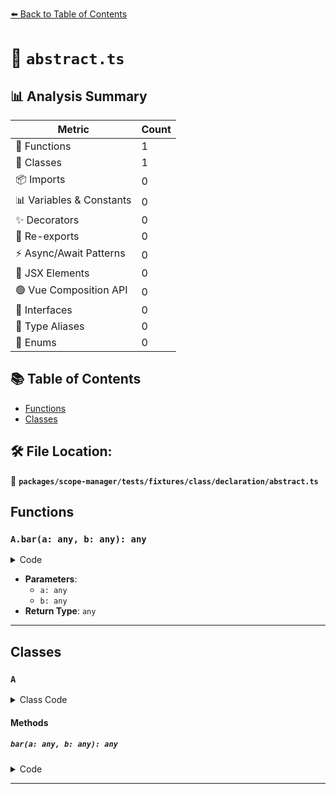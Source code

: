 [⬅️ Back to Table of Contents](../../../../../../index.md)

# 📄 `abstract.ts`

## 📊 Analysis Summary

| Metric | Count |
|--------|-------|
| 🔧 Functions | 1 |
| 🧱 Classes | 1 |
| 📦 Imports | 0 |
| 📊 Variables & Constants | 0 |
| ✨ Decorators | 0 |
| 🔄 Re-exports | 0 |
| ⚡ Async/Await Patterns | 0 |
| 💠 JSX Elements | 0 |
| 🟢 Vue Composition API | 0 |
| 📐 Interfaces | 0 |
| 📑 Type Aliases | 0 |
| 🎯 Enums | 0 |

## 📚 Table of Contents

- [Functions](#functions)
- [Classes](#classes)

## 🛠️ File Location:
📂 **`packages/scope-manager/tests/fixtures/class/declaration/abstract.ts`**

## Functions

### `A.bar(a: any, b: any): any`

<details><summary>Code</summary>

```ts
abstract bar(a, b);
```
</details>

- **Parameters**:
  - `a: any`
  - `b: any`
- **Return Type**: `any`

---

## Classes

### `A`

<details><summary>Class Code</summary>

```ts
abstract class A {
  abstract foo;
  abstract bar(a, b);
}
```
</details>

#### Methods

##### `bar(a: any, b: any): any`

<details><summary>Code</summary>

```ts
abstract bar(a, b);
```
</details>


---